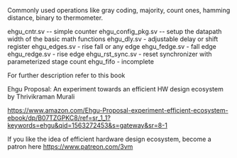 Commonly used operations like gray coding, majority, count ones, hamming distance, binary to thermometer.

ehgu_cntr.sv -- simple counter
ehgu_config_pkg.sv -- setup the datapath width of the basic math functions
ehgu_dly.sv - adjustable delay or shift register
ehgu_edges.sv - rise fall or any edge 
ehgu_fedge.sv - fall edge
ehgu_redge.sv - rise edge
ehgu_rst_sync.sv - reset synchronizer with parameterized stage count
ehgu_fifo - incomplete

For further description refer to this book

Ehgu Proposal: An experiment towards an efficient HW design ecosystem
by Thrivikraman Murali

https://www.amazon.com/Ehgu-Proposal-experiment-efficient-ecosystem-ebook/dp/B07TZGPKC8/ref=sr_1_1?keywords=ehgu&qid=1563272453&s=gateway&sr=8-1

If you like the idea of efficient hardware design ecosystem, become a patron here
https://www.patreon.com/3vm


